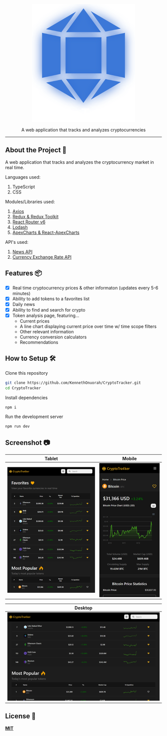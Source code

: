 <p align="center">
  <img src="public/readme/readme_app_logo.svg" width="332" height="379">
</p>

<p align="center">
  A web application that tracks and analyzes cryptocurrencies
</p>

------
## **About the Project** 🔎

A web application that tracks and analyzes the cryptocurrency market in real time. 

Languages used: 

1. TypeScript
2. CSS

Modules/Libraries used:

1. [Axios](https://github.com/axios/axios)
2. [Redux & Redux Toolkit](https://github.com/reduxjs/redux)
3. [React Router v6](https://github.com/remix-run/react-router)
4. [Lodash](https://github.com/lodash/lodash)
5. [ApexCharts & React-ApexCharts](https://github.com/apexcharts/apexcharts.js/)

API's used:

1. [News API](https://newsapi.org/)
2. [Currency Exchange Rate API](https://www.exchangerate-api.com/)


## **Features** 📦️
- [x] Real time cryptocurrency prices & other informaton (updates every 5-6 minutes)
- [x] Ability to add tokens to a favorites list
- [x] Daily news
- [x] Ability to find and search for crypto
- [x] Token analysis page, featuring...
  * Current prices
  * A line chart displaying current price over time w/ time scope filters 
  * Other relevant information
  * Currency conversion calculators
  * Recommendations

## **How to Setup 🛠️**
Clone this repository

```bash
git clone https://github.com/KennethOnuorah/CryptoTracker.git
cd CryptoTracker
```

Install dependencies
```bash
npm i
```

Run the development server

```bash
npm run dev
```

## **Screenshot** 📷
| Tablet | Mobile |
|:---:|:---:|
| ![readme_preview](readme_app_screenshot_tablet.png) | ![readme_preview](readme_app_screenshot_mobile.png)  |

| Desktop |
|:---:|
| ![readme_preview](readme_app_screenshot_desktop.png) |

## **License** 📜
[**MIT**](https://github.com/KennethOnuorah/CryptoTracker/blob/master/LICENSE)
